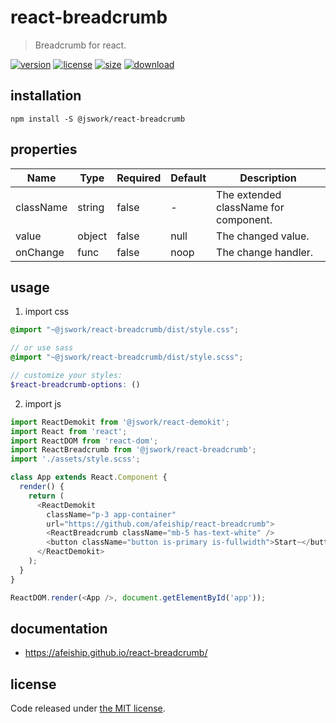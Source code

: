 # react-breadcrumb
> Breadcrumb for react.

[![version][version-image]][version-url]
[![license][license-image]][license-url]
[![size][size-image]][size-url]
[![download][download-image]][download-url]

## installation
```shell
npm install -S @jswork/react-breadcrumb
```

## properties
| Name      | Type   | Required | Default | Description                           |
| --------- | ------ | -------- | ------- | ------------------------------------- |
| className | string | false    | -       | The extended className for component. |
| value     | object | false    | null    | The changed value.                    |
| onChange  | func   | false    | noop    | The change handler.                   |


## usage
1. import css
  ```scss
  @import "~@jswork/react-breadcrumb/dist/style.css";

  // or use sass
  @import "~@jswork/react-breadcrumb/dist/style.scss";

  // customize your styles:
  $react-breadcrumb-options: ()
  ```
2. import js
  ```js
  import ReactDemokit from '@jswork/react-demokit';
  import React from 'react';
  import ReactDOM from 'react-dom';
  import ReactBreadcrumb from '@jswork/react-breadcrumb';
  import './assets/style.scss';

  class App extends React.Component {
    render() {
      return (
        <ReactDemokit
          className="p-3 app-container"
          url="https://github.com/afeiship/react-breadcrumb">
          <ReactBreadcrumb className="mb-5 has-text-white" />
          <button className="button is-primary is-fullwidth">Start~</button>
        </ReactDemokit>
      );
    }
  }

  ReactDOM.render(<App />, document.getElementById('app'));

  ```

## documentation
- https://afeiship.github.io/react-breadcrumb/


## license
Code released under [the MIT license](https://github.com/afeiship/react-breadcrumb/blob/master/LICENSE.txt).

[version-image]: https://img.shields.io/npm/v/@jswork/react-breadcrumb
[version-url]: https://npmjs.org/package/@jswork/react-breadcrumb

[license-image]: https://img.shields.io/npm/l/@jswork/react-breadcrumb
[license-url]: https://github.com/afeiship/react-breadcrumb/blob/master/LICENSE.txt

[size-image]: https://img.shields.io/bundlephobia/minzip/@jswork/react-breadcrumb
[size-url]: https://github.com/afeiship/react-breadcrumb/blob/master/dist/react-breadcrumb.min.js

[download-image]: https://img.shields.io/npm/dm/@jswork/react-breadcrumb
[download-url]: https://www.npmjs.com/package/@jswork/react-breadcrumb
